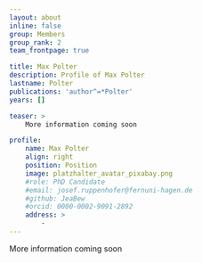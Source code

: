 ```yaml
---
layout: about
inline: false
group: Members
group_rank: 2
team_frontpage: true

title: Max Polter
description: Profile of Max Polter
lastname: Polter
publications: 'author^=*Polter'
years: []

teaser: >
    More information coming soon

profile:
    name: Max Polter
    align: right
    position: Position
    image: platzhalter_avatar_pixabay.png
    #role: PhD Candidate
    #email: josef.ruppenhofer@fernuni-hagen.de
    #github: JeaBew
    #orcid: 0000-0002-9091-2892
    address: >
        -
---
```


More information coming soon

